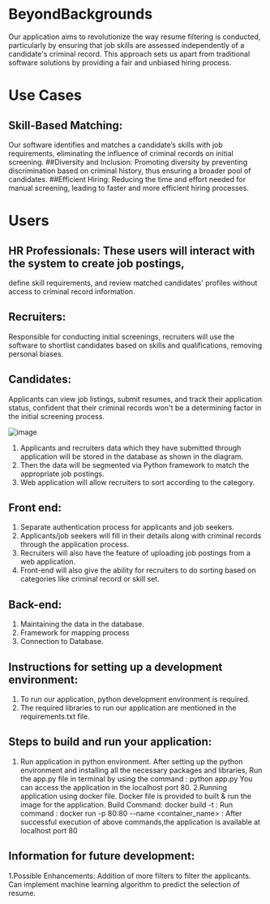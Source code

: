 # BeyondBackgrounds
Our application aims to revolutionize the way resume filtering is conducted,  particularly by ensuring that job skills are assessed independently of a candidate's  criminal record. This approach sets us apart from traditional software solutions by  providing a fair and unbiased hiring process.

# Use Cases
## Skill-Based Matching: 
Our software identifies and matches a candidate’s skills 
with job requirements, eliminating the influence of criminal records on initial 
screening.
##Diversity and Inclusion: 
Promoting diversity by preventing discrimination based 
on criminal history, thus ensuring a broader pool of candidates.
##Efficient Hiring:
Reducing the time and effort needed for manual screening, leading 
to faster and more efficient hiring processes.
# Users
## HR Professionals: These users will interact with the system to create job postings, 
define skill requirements, and review matched candidates' profiles without access to 
criminal record information.
## Recruiters: 
Responsible for conducting initial screenings, recruiters will use the 
software to shortlist candidates based on skills and qualifications, removing personal 
biases.
## Candidates:
Applicants can view job listings, submit resumes, and track their 
application status, confident that their criminal records won't be a determining factor 
in the initial screening process.

![image](https://github.com/NavyaNelluri/BeyondBackgrounds/assets/123142678/0bb01c7b-35a2-488f-9bfe-a30fbbf64932)

1. Applicants and recruiters data which they have submitted through application 
will be stored in the database as shown in the diagram.
2. Then the data will be segmented via Python framework to match the 
appropriate job postings.
3. Web application will allow recruiters to sort according to the category.
## Front end:
1. Separate authentication process for applicants and job seekers.
2. Applicants/job seekers will fill in their details along with criminal records 
through the application process.
3. Recruiters will also have the feature of uploading job postings from a web
application.
4. Front-end will also give the ability for recruiters to do sorting based on 
categories like criminal record or skill set. 
## Back-end: 
1. Maintaining the data in the database.
2. Framework for mapping process
3. Connection to Database.

## Instructions for setting up a development environment:
1. To run our application, python development environment is required.
2. The required libraries to run our application are mentioned in the requirements.txt file.


## Steps to build and run your application:
1. Run application in python environment.
   After setting up the python environment and installing all the necessary packages and libraries,
   Run the app.py file in terminal by using the command : python app.py
   You can access the application in the localhost port 80.
2.Running application using docker file.
   Docker file is provided to built & run the image for the application.
   Build Command:  docker build -t <imagename>:<tag>
   Run command : docker run -p 80:80 --name <container_name> <imagename>:<tag>
   After successful execution of above commands,the application is available at localhost port 80


## Information for future development:
1.Possible Enhancements:
   Addition of more filters to filter the applicants.
   Can implement machine learning algorithm to predict the selection of resume.
